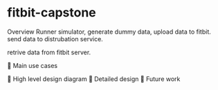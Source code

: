 # fitbit-capstone


Overview
Runner simulator, generate dummy data, upload data to fitbit.
send data to distrubation service.


retrive data from fitbit server.



 Main use cases





 High level design diagram  Detailed design
 Future work
